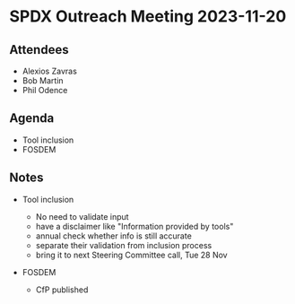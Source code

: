 # SPDX Outreach Meeting 2023-11-20

## Attendees

* Alexios Zavras
* Bob Martin
* Phil Odence

## Agenda

- Tool inclusion
- FOSDEM

## Notes

* Tool inclusion
  - No need to validate input
  - have a disclaimer like "Information provided by tools"
  - annual check whether info is still accurate
  - separate their validation from inclusion process
  - bring it to next Steering Committee call, Tue 28 Nov

* FOSDEM
  - CfP published
 
